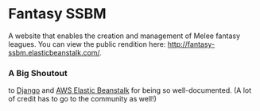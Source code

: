 # Fantasy SSBM
A website that enables the creation and management of Melee fantasy leagues. You can view the public rendition here: http://fantasy-ssbm.elasticbeanstalk.com/.

### A Big Shoutout
to [Django](https://www.djangoproject.com/) and [AWS Elastic Beanstalk](https://aws.amazon.com/elasticbeanstalk/) for being so well-documented. (A lot of credit has to go to the community as well!)
